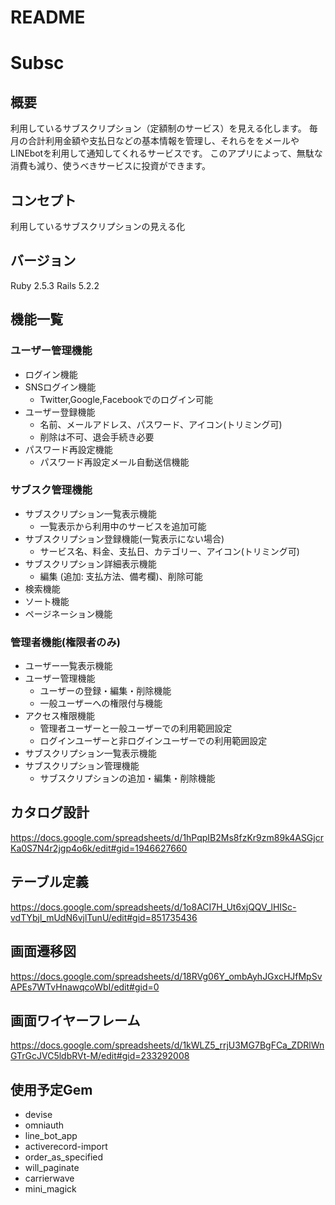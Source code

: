 # README

# Subsc

## 概要
利用しているサブスクリプション（定額制のサービス）を見える化します。
毎月の合計利用金額や支払日などの基本情報を管理し、それらををメールやLINEbotを利用して通知してくれるサービスです。
このアプリによって、無駄な消費も減り、使うべきサービスに投資ができます。

## コンセプト
利用しているサブスクリプションの見える化

## バージョン
Ruby 2.5.3 Rails 5.2.2

## 機能一覧
### ユーザー管理機能
- ログイン機能
- SNSログイン機能
  - Twitter,Google,Facebookでのログイン可能
- ユーザー登録機能
  - 名前、メールアドレス、パスワード、アイコン(トリミング可)
  - 削除は不可、退会手続き必要
- パスワード再設定機能
  - パスワード再設定メール自動送信機能

### サブスク管理機能
- サブスクリプション一覧表示機能
  - 一覧表示から利用中のサービスを追加可能
- サブスクリプション登録機能(一覧表示にない場合)
  - サービス名、料金、支払日、カテゴリー、アイコン(トリミング可)
- サブスクリプション詳細表示機能
  - 編集 (追加: 支払方法、備考欄)、削除可能
- 検索機能
- ソート機能
- ページネーション機能

### 管理者機能(権限者のみ)
- ユーザー一覧表示機能
- ユーザー管理機能
  - ユーザーの登録・編集・削除機能
  - 一般ユーザーへの権限付与機能
- アクセス権限機能
  - 管理者ユーザーと一般ユーザーでの利用範囲設定
  - ログインユーザーと非ログインユーザーでの利用範囲設定 
- サブスクリプション一覧表示機能
- サブスクリプション管理機能
  - サブスクリプションの追加・編集・削除機能

## カタログ設計
https://docs.google.com/spreadsheets/d/1hPqpIB2Ms8fzKr9zm89k4ASGjcrKa0S7N4r2jgp4o6k/edit#gid=1946627660

## テーブル定義
https://docs.google.com/spreadsheets/d/1o8ACI7H_Ut6xjQQV_lHISc-vdTYbjl_mUdN6vjlTunU/edit#gid=851735436

## 画面遷移図
https://docs.google.com/spreadsheets/d/18RVg06Y_ombAyhJGxcHJfMpSvAPEs7WTvHnawqcoWbI/edit#gid=0

## 画面ワイヤーフレーム
https://docs.google.com/spreadsheets/d/1kWLZ5_rrjU3MG7BgFCa_ZDRlWnGTrGcJVC5ldbRVt-M/edit#gid=233292008

## 使用予定Gem
- devise
- omniauth
- line_bot_app
- activerecord-import
- order_as_specified
- will_paginate
- carrierwave
- mini_magick